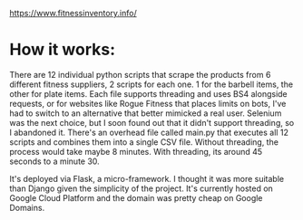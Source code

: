 https://www.fitnessinventory.info/

# How it works:
There are 12 individual python scripts that scrape the products from 6 different fitness suppliers, 2 scripts for each one. 1 for the barbell items, the other for plate items.
Each file supports threading and uses BS4 alongside requests, or for websites like Rogue Fitness that places limits on bots, I've had to switch to an alternative that better 
mimicked a real user. Selenium was the next choice, but I soon found out that it didn't support threading, so I abandoned it. There's an overhead file called main.py that 
executes all 12 scripts and combines them into a single CSV file. Without threading, the process would take maybe 8 minutes. With threading, its around 45 seconds to a minute 30.

It's deployed via Flask, a micro-framework. I thought it was more suitable than Django given the simplicity of the project. It's currently hosted on Google Cloud Platform and 
the domain was pretty cheap on Google Domains. 
